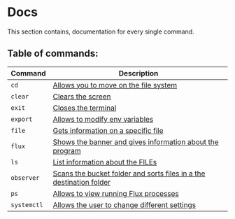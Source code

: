 Docs
===============================
This section contains, documentation for every single command.

Table of commands:
----
Command | Description 
--------|--------
`cd` | [Allows you to move on the file system](./cd.md)
`clear` | [Clears the screen](./clear.md)
`exit` | [Closes the terminal](./exit.md)
`export` | [Allows to modify env variables](./export.md)
`file` | [Gets information on a specific file](./file.md)
`flux` | [Shows the banner and gives information about the program](./flux.md)
`ls` | [List information about the FILEs](./ls.md)
`observer` | [Scans the bucket folder and sorts files in a the destination folder](./observer.md)
`ps` | [Allows to view running Flux processes](./ps.md)
`systemctl` | [Allows the user to change different settings](./systemctl.md)
